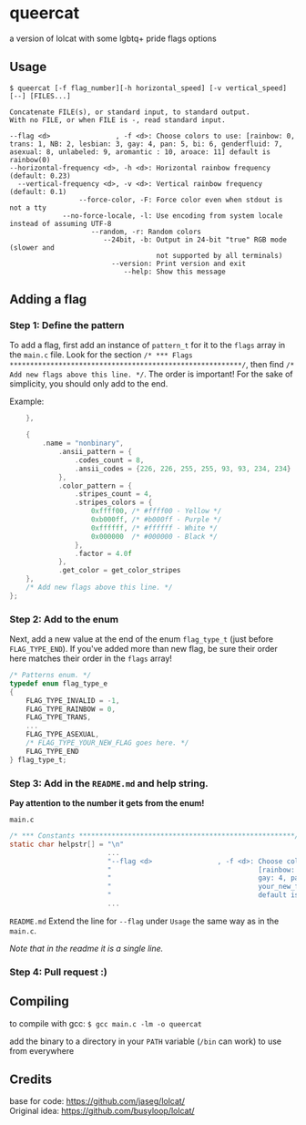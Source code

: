 # queercat
a version of lolcat with some lgbtq+ pride flags options

## Usage
`$ queercat [-f flag_number][-h horizontal_speed] [-v vertical_speed] [--] [FILES...]`  

```
Concatenate FILE(s), or standard input, to standard output.  
With no FILE, or when FILE is -, read standard input.

--flag <d>                , -f <d>: Choose colors to use: [rainbow: 0, trans: 1, NB: 2, lesbian: 3, gay: 4, pan: 5, bi: 6, genderfluid: 7, asexual: 8, unlabeled: 9, aromantic : 10, aroace: 11] default is rainbow(0)
--horizontal-frequency <d>, -h <d>: Horizontal rainbow frequency (default: 0.23)  
  --vertical-frequency <d>, -v <d>: Vertical rainbow frequency (default: 0.1)  
                 --force-color, -F: Force color even when stdout is not a tty  
             --no-force-locale, -l: Use encoding from system locale instead of assuming UTF-8  
                    --random, -r: Random colors  
                       --24bit, -b: Output in 24-bit "true" RGB mode (slower and
                                    not supported by all terminals)  
                         --version: Print version and exit  
                            --help: Show this message
```

## Adding a flag
### Step 1: Define the pattern
To add a flag, first add an instance of `pattern_t` for it to the `flags` array in the `main.c` file.
Look for the section `/* *** Flags *********************************************************/`, then find
`/* Add new flags above this line. */`. The order is important! For the sake of simplicity, you should
only add to the end.

Example:
``` c
    },

    {
        .name = "nonbinary",
            .ansii_pattern = {
                .codes_count = 8,
                .ansii_codes = {226, 226, 255, 255, 93, 93, 234, 234}
            },
            .color_pattern = {
                .stripes_count = 4,
                .stripes_colors = {
                    0xffff00, /* #ffff00 - Yellow */
                    0xb000ff, /* #b000ff - Purple */
                    0xffffff, /* #ffffff - White */
                    0x000000  /* #000000 - Black */
                },
                .factor = 4.0f
            },
            .get_color = get_color_stripes
    },
    /* Add new flags above this line. */
};
```

### Step 2: Add to the enum
Next, add a new value at the end of the enum `flag_type_t` (just before `FLAG_TYPE_END`). If you've added more than
new flag, be sure their order here matches their order in the `flags` array!

``` c
/* Patterns enum. */
typedef enum flag_type_e
{
    FLAG_TYPE_INVALID = -1,
    FLAG_TYPE_RAINBOW = 0,
    FLAG_TYPE_TRANS,
    ...
    FLAG_TYPE_ASEXUAL,
    /* FLAG_TYPE_YOUR_NEW_FLAG goes here. */
    FLAG_TYPE_END
} flag_type_t;
```

### Step 3: Add in the `README.md` and help string.
**Pay attention to the number it gets from the enum!**

`main.c`
``` c
/* *** Constants *****************************************************/
static char helpstr[] = "\n"
                        ...
                        "--flag <d>                , -f <d>: Choose colors to use:\n"
                        "                                    [rainbow: 0, trans: 1, NB: 2, lesbian: 3, \n"
                        "                                    gay: 4, pan: 5, bi: 6, genderfluid: 7, asexual: 8, \n"
                        "                                    your_new_flag: 9]\n"
                        "                                    default is rainbow (0)\n"
                        ...
```

`README.md`
Extend the line for `--flag` under `Usage` the same way as in the `main.c`.

*Note that in the readme it is a single line.*

### Step 4: Pull request :)

## Compiling
to compile with gcc: `$ gcc main.c -lm -o queercat`  

add the binary to a directory in your `PATH` variable (`/bin` can work) to use from everywhere

## Credits
base for code: <https://github.com/jaseg/lolcat/>  
Original idea: <https://github.com/busyloop/lolcat/>

